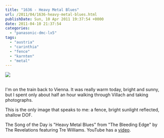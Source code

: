 ```yaml
---
title: "1636 - Heavy Metal Blues"
url: /2011/04/1636-heavy-metal-blues.html
publishDate: Sun, 10 Apr 2011 19:37:54 +0000
date: 2011-04-10 21:37:54
categories: 
  - "panasonic-dmc-lx5"
tags: 
  - "austria"
  - "carinthia"
  - "fence"
  - "karnten"
  - "metal"
---
```

<div class="container">
<div class="center"><a target="_blank" href="https://d25zfm9zpd7gm5.cloudfront.net/1200x1200/2011/20110410_160843_ps.jpg"><img src="https://d25zfm9zpd7gm5.cloudfront.net/0600x0600/2011/20110410_160843_ps.jpg" /></a></div>
</div>
<br />

I'm on the train back to Vienna. It was really warm today, bright and sunny, but I spent only about half an hour walking through Villach and taking photographs. 


This is the only image that speaks to me: a fence, bright sunlight reflected, shallow DOF.

The Song of the Day is "Heavy Metal Blues" from "The Bleeding Edge" by The Revelations featuring Tre Williams. YouTube has a <a target="_blank" href="http://www.youtube.com/watch?v=lq5dgYscPgY">video</a>.

